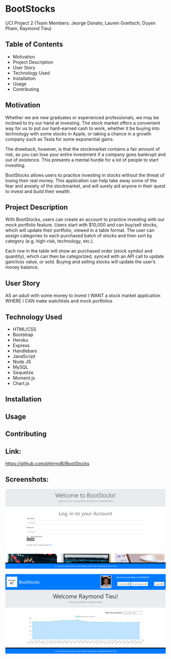 # BootStocks
UCI Project 2 (Team Members: Jeorge Donato, Lauren Goettsch, Duyen Pham, Raymond Tieu)

  
## Table of Contents

* Motivation
* Project Description
* User Story
* Technology Used
* Installation
* Usage
* Contributing


## Motivation

Whether we are new graduates or experienced professionals, we may be inclined to try our hand at investing.  The stock market offers a convenient way for us to put our hard-earned cash to work, whether it be buying into technology with some stocks in Apple, or taking a chance in a growth company such as Tesla for some exponential gains. 
 
The drawback, however, is that the stockmarket contains a fair amount of risk, as you can lose your entire investment if a company goes bankrupt and out of existence.  This presents a mental hurdle for a lot of people to start investing.

BootStocks allows users to practice investing in stocks without the threat of losing their real money. This application can help take away some of the fear and anxiety of the stockmarket, and will surely aid anyone in their quest to invest and build their wealth. 


## Project Description

With BootStocks, users can create an account to practice investing with our mock portfolio feature. Users start with $10,000 and can buy/sell stocks, which will update their portfolio, viewed in a table format.  The user can assign categories to each purchased batch of stocks and then sort by category (e.g. high-risk, technology, etc.).  

Each row in the table will show an purchased order (stock symbol and quantity), which can then be categorized, synced with an API call to update gain/loss value, or sold.  Buying and selling stocks will update the user’s money balance.


## User Story

AS an adult with some money to invest
I WANT a stock market application
WHERE I CAN make watchlists and mock portfolios


## Technology Used 

* HTML/CSS
* Bootstrap
* Heroku
* Express
* Handlebars
* JavaScript
* Node JS
* MySQL
* Sequelize
* Moment.js
* Chart.js


## Installation



## Usage



## Contributing



## Link:
https://github.com/phtrmd8/BootStocks


## Screenshots:
![Image 1](./public/images/readme_ss_1.PNG)

![Image 2](./public/images/readme_ss_2.PNG)

